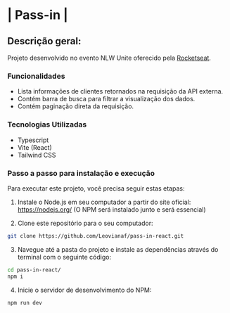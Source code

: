 # | Pass-in |

## Descrição geral:
Projeto desenvolvido no evento NLW Unite oferecido pela [Rocketseat](https://www.rocketseat.com.br).

### Funcionalidades

* Lista informações de clientes retornados na requisição da API externa.
* Contém barra de busca para filtrar a visualização dos dados.
* Contém paginação direta da requisição.

### Tecnologias Utilizadas
* Typescript
* Vite (React)
* Tailwind CSS

### Passo a passo para instalação e execução
Para executar este projeto, você precisa seguir estas etapas:

1. Instale o Node.js em seu computador a partir do site oficial: https://nodejs.org/ (O NPM será instalado junto e será essencial)

2. Clone este repositório para o seu computador:
```bash
git clone https://github.com/Leovianaf/pass-in-react.git
```

3. Navegue até a pasta do projeto e instale as dependências através do terminal com o seguinte código:
```bash
cd pass-in-react/
npm i
```

4. Inicie o servidor de desenvolvimento do NPM:
```bash
npm run dev
```
